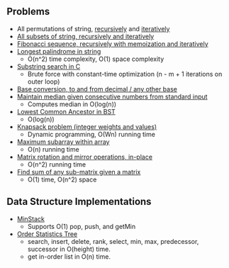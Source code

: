 Problems
-------------------
* All permutations of string, [recursively](https://github.com/marcelpuyat/InterviewQuestionsPractice/blob/master/src/AllPermutationsRecursive.java) and [iteratively](https://github.com/marcelpuyat/InterviewQuestionsPractice/blob/master/src/AllPermutationsIterative.java)
* [All subsets of string, recursively and iteratively](https://github.com/marcelpuyat/InterviewQuestionsPractice/blob/master/src/AllSubsetsOfString.java)
* [Fibonacci sequence, recursively with memoization and iteratively](https://github.com/marcelpuyat/InterviewQuestionsPractice/blob/master/src/Fibonacci.java)
* [Longest palindrome in string](https://github.com/marcelpuyat/InterviewQuestionsPractice/blob/master/src/LongestPalindromeInString.java)
  * O(n^2) time complexity, O(1) space complexity
* [Substring search in C](https://github.com/marcelpuyat/InterviewQuestionsPractice/blob/master/src/cCode/strstr.c)
  * Brute force with constant-time optimization (n - m + 1 iterations on outer loop)
* [Base conversion, to and from decimal / any other base](https://github.com/marcelpuyat/InterviewQuestionsPractice/blob/master/src/ConvertToBaseN.java)
* [Maintain median given consecutive numbers from standard input](https://github.com/marcelpuyat/InterviewQuestionsPractice/blob/master/src/MaintainMedian.java)
  * Computes median in O(log(n))
* [Lowest Common Ancestor in BST](https://github.com/marcelpuyat/InterviewQuestionsPractice/blob/master/src/LowestCommonAncestor.java)
  * O(log(n))
* [Knapsack problem (integer weights and values)](https://github.com/marcelpuyat/InterviewQuestionsPractice/blob/master/src/KnapsackProblem.java)
  * Dynamic programming, O(Wn) running time
* [Maximum subarray within array](https://github.com/marcelpuyat/InterviewQuestionsPractice/blob/master/src/MaxContiguousSum.java)
  * O(n) running time
* [Matrix rotation and mirror operations, in-place](https://github.com/marcelpuyat/InterviewQuestionsPractice/blob/master/src/MatrixRotationAndMirror.java)
  * O(n^2) running time
* [Find sum of any sub-matrix given a matrix](https://github.com/marcelpuyat/InterviewQuestionsPractice/blob/master/src/RectangleSum.java)
  * O(1) time, O(n^2) space
 
Data Structure Implementations
-------------------
* [MinStack](https://github.com/marcelpuyat/InterviewQuestionsPractice/blob/master/src/MinStack.java)
  * Supports O(1) pop, push, and getMin
* [Order Statistics Tree](https://github.com/marcelpuyat/InterviewQuestionsPractice/blob/master/src/OrderStatsTree.java)
  * search, insert, delete, rank, select, min, max, predecessor, successor in O(height) time.
  * get in-order list in O(n) time.
